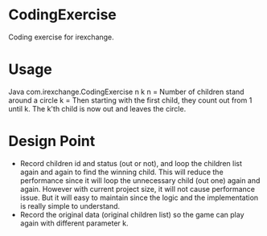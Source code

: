 # CodingExercise
Coding exercise for irexchange.

# Usage
Java com.irexchange.CodingExercise n k
n = Number of children stand around a circle
k = Then starting with the first child, they count out from 1 until k. The k'th child is now out and leaves the circle.

# Design Point
* Record children id and status (out or not), and loop the children list again and again to find the winning child. This will reduce the performance since it will loop the unnecessary child (out one) again and again. However with current project size, it will not cause performance issue. But it will easy to maintain since the logic and the implementation is really simple to understand.
* Record the original data (original children list) so the game can play again with different parameter k.